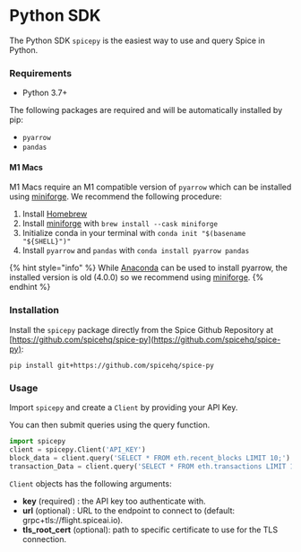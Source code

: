 # Python SDK

The Python SDK `spicepy` is the easiest way to use and query Spice in Python.

### Requirements

* Python 3.7+

The following packages are required and will be automatically installed by pip:

* `pyarrow`
* `pandas`

#### M1 Macs

M1 Macs require an M1 compatible version of `pyarrow` which can be installed using [miniforge](https://github.com/conda-forge/miniforge). We recommend the following procedure:

1. Install [Homebrew](https://brew.sh)
2. Install [miniforge](https://github.com/conda-forge/miniforge) with `brew install --cask miniforge`
3. Initialize conda in your terminal with `conda init "$(basename "${SHELL}")"`
4. Install `pyarrow` and `pandas` with `conda install pyarrow pandas`

{% hint style="info" %}
While [Anaconda](https://www.anaconda.com) can be used to install pyarrow, the installed version is old (4.0.0) so we recommend using [miniforge](https://github.com/conda-forge/miniforge).
{% endhint %}

### Installation

Install the `spicepy` package directly from the Spice Github Repository at [https://github.com/spicehq/spice-py](https://github.com/spicehq/spice-py):

```
pip install git+https://github.com/spicehq/spice-py
```

### Usage

Import `spicepy` and create a `Client` by providing your API Key.

You can then submit queries using the query function.

```python
import spicepy
client = spicepy.Client('API_KEY')
block_data = client.query('SELECT * FROM eth.recent_blocks LIMIT 10;').read_pandas()
transaction_Data = client.query('SELECT * FROM eth.transactions LIMIT 10;').read_pandas()
```

`Client` objects has the following arguments:

* **key** (required) : the API key too authenticate with.
* **url** (optional) : URL to the endpoint to connect to (default: grpc+tls://flight.spiceai.io).
* **tls\_root\_cert** (optional): path to specific certificate to use for the TLS connection.
